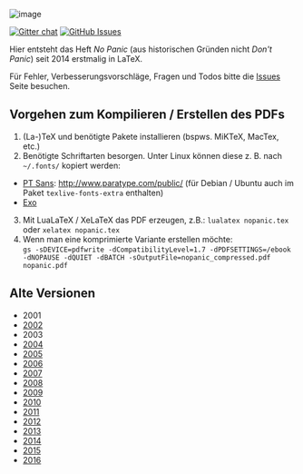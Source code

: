 ![image](http://i.imgur.com/F1xvalU.png)

[![Gitter chat](http://img.shields.io/badge/gitter-fsr%2Fnopanic-brightgreen.svg)](https://gitter.im/fsr/nopanic)
[![GitHub Issues](http://img.shields.io/github/issues/fsr/nopanic.svg)](https://github.com/fsr/nopanic/issues)

Hier entsteht das Heft *No Panic* (aus historischen Gründen nicht *Don't Panic*) seit 2014 erstmalig in LaTeX.

Für Fehler, Verbesserungsvorschläge, Fragen und Todos bitte die [Issues](https://github.com/fsr/nopanic/issues) Seite besuchen.

## Vorgehen zum Kompilieren / Erstellen des PDFs


1. (La-)TeX und benötigte Pakete installieren (bspws. MiKTeX, MacTex, etc.)
2. Benötigte Schriftarten besorgen. Unter Linux können diese z. B. nach `~/.fonts/` kopiert werden:
  * [PT Sans](http://www.fontsquirrel.com/fonts/PT-Sans): http://www.paratype.com/public/ (für Debian / Ubuntu auch im Paket `texlive-fonts-extra` enthalten)
  * [Exo](http://www.fontsquirrel.com/fonts/exo)
3. Mit LuaLaTeX / XeLaTeX das PDF erzeugen, z.B.: 
  `lualatex nopanic.tex` oder `xelatex nopanic.tex`
4. Wenn man eine komprimierte Variante erstellen möchte:  
  `gs -sDEVICE=pdfwrite -dCompatibilityLevel=1.7 -dPDFSETTINGS=/ebook -dNOPAUSE -dQUIET -dBATCH -sOutputFile=nopanic_compressed.pdf nopanic.pdf`


## Alte Versionen

- 2001
- [2002](http://users.ifsr.de/~koeltzsch/nopanic/nopanic2002.pdf)
- 2003
- [2004](http://users.ifsr.de/~koeltzsch/nopanic/nopanic2004.pdf)
- [2005](http://users.ifsr.de/~koeltzsch/nopanic/nopanic2005.pdf)
- [2006](http://users.ifsr.de/~koeltzsch/nopanic/nopanic2006.pdf)
- [2007](http://users.ifsr.de/~koeltzsch/nopanic/nopanic2007.pdf)
- [2008](http://users.ifsr.de/~koeltzsch/nopanic/nopanic2008.pdf)
- [2009](http://users.ifsr.de/~koeltzsch/nopanic/nopanic2009.pdf)
- [2010](http://users.ifsr.de/~koeltzsch/nopanic/nopanic2010.pdf)
- [2011](http://users.ifsr.de/~koeltzsch/nopanic/nopanic2011.pdf)
- [2012](http://users.ifsr.de/~koeltzsch/nopanic/nopanic2012.pdf)
- [2013](http://users.ifsr.de/~koeltzsch/nopanic/nopanic2013.pdf)
- [2014](https://github.com/fsr/nopanic/releases/tag/v2014)
- [2015](https://github.com/fsr/nopanic/releases/tag/v2015)
- [2016](https://github.com/fsr/nopanic/releases/tag/v2016)
